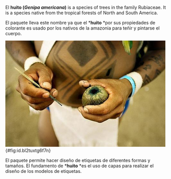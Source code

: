 El **huito (*Genipa americana*)** is a species of trees in the family Rubiaceae. It is a species native from the tropical forests of North and South America.

El paquete lleva este nombre ya que el ***huito** *por sus propiedades de colorante es usado por los nativos de la amazonia para teñir y pintarse el cuerpo.

![Indigena haciendo uso del huito para realizar el diseño en su cuerpo](img_0.jpg){#fig:id.bl2tuxtg6f7n}

El paquete permite hacer diseño de etiquetas de diferentes formas y tamaños. El fundamento de ***huito** *es el uso de capas para realizar el diseño de los modelos de etiquetas.



